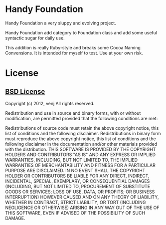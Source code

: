 Handy Foundation
================

Handy Foundation a very sluppy and evolving project. 

Handy Foundation add category to Foundation class and add some useful syntactic sugar for daily use. 

This addition is really Ruby-style and breaks some Cocoa Naming Convensions. It is intended for myself to test. Use at your own risk.


License
=======

[BSD License](http://www.opensource.org/licenses/bsd-license.php)
------------------------------------------------------------------

Copyright (c) 2012, venj
All rights reserved.

Redistribution and use in source and binary forms, with or without modification, are permitted provided that the following conditions are met:

Redistributions of source code must retain the above copyright notice, this list of conditions and the following disclaimer.
Redistributions in binary form must reproduce the above copyright notice, this list of conditions and the following disclaimer in the documentation and/or other materials provided with the distribution.
THIS SOFTWARE IS PROVIDED BY THE COPYRIGHT HOLDERS AND CONTRIBUTORS "AS IS" AND ANY EXPRESS OR IMPLIED WARRANTIES, INCLUDING, BUT NOT LIMITED TO, THE IMPLIED WARRANTIES OF MERCHANTABILITY AND FITNESS FOR A PARTICULAR PURPOSE ARE DISCLAIMED. IN NO EVENT SHALL THE COPYRIGHT HOLDER OR CONTRIBUTORS BE LIABLE FOR ANY DIRECT, INDIRECT, INCIDENTAL, SPECIAL, EXEMPLARY, OR CONSEQUENTIAL DAMAGES (INCLUDING, BUT NOT LIMITED TO, PROCUREMENT OF SUBSTITUTE GOODS OR SERVICES; LOSS OF USE, DATA, OR PROFITS; OR BUSINESS INTERRUPTION) HOWEVER CAUSED AND ON ANY THEORY OF LIABILITY, WHETHER IN CONTRACT, STRICT LIABILITY, OR TORT (INCLUDING NEGLIGENCE OR OTHERWISE) ARISING IN ANY WAY OUT OF THE USE OF THIS SOFTWARE, EVEN IF ADVISED OF THE POSSIBILITY OF SUCH DAMAGE.
